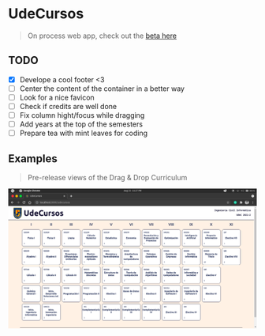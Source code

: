 # UdeCursos
> On process web app, check out the [beta here](http://cxrlosk.me/udecursos/)

## TODO
- [x] Develope a cool footer <3
- [ ] Center the content of the container in a better way
- [ ] Look for a nice favicon
- [ ] Check if credits are well done
- [ ] Fix column hight/focus while dragging
- [ ] Add years at the top of the semesters
- [ ] Prepare tea with mint leaves for coding

## Examples
> Pre-release views of the Drag & Drop Curriculum

![image](assets/Screenshot2021-08-23.png)


<br>
